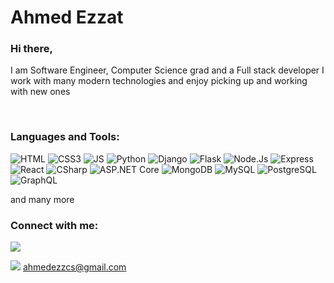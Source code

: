 # Ahmed Ezzat

### Hi there,
I am Software Engineer, Computer Science grad and a Full stack developer I work with many modern technologies and enjoy picking up and working with new ones


<br />

### Languages and Tools:

![HTML](https://img.shields.io/badge/-HTML-333333?style=flat&logo=HTML5)
![CSS3](https://img.shields.io/badge/-CSS3-333333?style=flat&logo=CSS3)
![JS](https://img.shields.io/badge/-JS-333333?style=flat&logo=JavaScript)
![Python](https://img.shields.io/badge/-Python-333333?style=flat&logo=Python)
![Django](https://img.shields.io/badge/-Django-333333?style=flat&logo=Django)
![Flask](https://img.shields.io/badge/-Flask-333333?style=flat&logo=Flask)
![Node.Js](https://img.shields.io/badge/-Nodejs-333333?style=flat&logo=Node.js)
![Express](https://img.shields.io/badge/-Express-333333?style=flat&logo=Express)
![React](https://img.shields.io/badge/-React-333333?style=flat&logo=React)
![CSharp](https://img.shields.io/badge/-C%20Sharp-333333?style=flat&logo=C%20Sharp)
![ASP.NET Core](https://img.shields.io/badge/-ASP.NET-333333?style=flat&logo=.NET)
![MongoDB](https://img.shields.io/badge/-MongoDB-333333?style=flat&logo=MongoDB)
![MySQL](https://img.shields.io/badge/-MySQL-333333?style=flat&logo=MySQL)
![PostgreSQL](https://img.shields.io/badge/-PostgreSQL-333333?style=flat&logo=PostgreSQL)            
![GraphQL](https://img.shields.io/badge/-GraphQL-333333?style=flat&logo=GraphQL)

and many more
<br />

### Connect with me:

 <a href="https://www.linkedin.com/in/ahmed-ezzat-48b2b9170/"><img src="https://img.shields.io/badge/-Linkedin-0077B5?style=flat&logo=Linkedin"/></a>


<img src="https://img.shields.io/badge/-Gmail-0077B5?style=flat&logo=Gmail"/></a> ahmedezzcs@gmail.com
                                        
                                        
                                       



